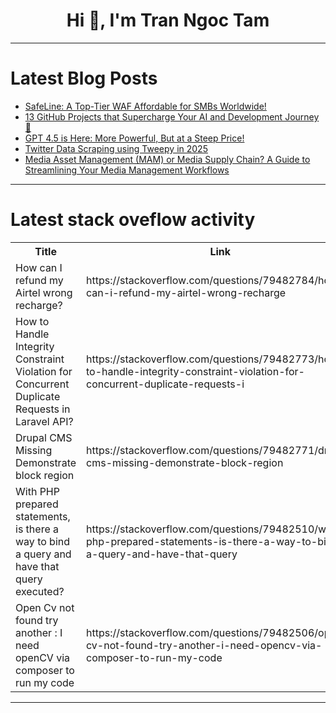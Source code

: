 <h1 align="center">Hi 👋, I'm Tran Ngoc Tam</h1>

---

# Latest Blog Posts 
<!-- BLOG-POST-LIST:START -->
- [SafeLine: A Top-Tier WAF Affordable for SMBs Worldwide!](https://dev.to/carrie_luo1/safeline-a-top-tier-waf-affordable-for-smbs-worldwide-1hmg)
- [13 GitHub Projects that Supercharge Your AI and Development Journey 🚀](https://dev.to/bruh_buh_f683772f171823db/13-github-projects-that-supercharge-your-ai-and-development-journey-34c3)
- [GPT 4.5 is Here: More Powerful, But at a Steep Price!](https://dev.to/james_lin_e0b4cf88eff0124/gpt-45-is-here-more-powerful-but-at-a-steep-price-36ce)
- [Twitter Data Scraping using Tweepy in 2025](https://dev.to/lynerlwl/twitter-data-scraping-using-tweepy-in-2025-c5p)
- [Media Asset Management &lpar;MAM&rpar; or Media Supply Chain? A Guide to Streamlining Your Media Management Workflows](https://dev.to/dilshaddurani/media-asset-management-mam-or-media-supply-chain-a-guide-to-streamlining-your-media-management-1mpl)
<!-- BLOG-POST-LIST:END -->

---

# Latest stack oveflow activity
<table>
  <tr><th>Title</th><th>Link</th></tr>
  <!-- STACKOVERFLOW:START --><tr><td>How can I refund my Airtel wrong recharge?</td><td>https://stackoverflow.com/questions/79482784/how-can-i-refund-my-airtel-wrong-recharge</td></tr><tr><td>How to Handle Integrity Constraint Violation for Concurrent Duplicate Requests in Laravel API?</td><td>https://stackoverflow.com/questions/79482773/how-to-handle-integrity-constraint-violation-for-concurrent-duplicate-requests-i</td></tr><tr><td>Drupal CMS Missing Demonstrate block region</td><td>https://stackoverflow.com/questions/79482771/drupal-cms-missing-demonstrate-block-region</td></tr><tr><td>With PHP prepared statements, is there a way to bind a query and have that query executed?</td><td>https://stackoverflow.com/questions/79482510/with-php-prepared-statements-is-there-a-way-to-bind-a-query-and-have-that-query</td></tr><tr><td>Open Cv not found try another : I need openCV via composer to run my code</td><td>https://stackoverflow.com/questions/79482506/open-cv-not-found-try-another-i-need-opencv-via-composer-to-run-my-code</td></tr><!-- STACKOVERFLOW:END -->
</table>

---


